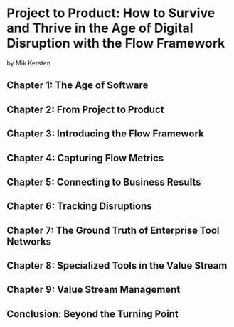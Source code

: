 # Project to Product: How to Survive and Thrive in the Age of Digital Disruption with the Flow Framework

by Mik Kersten

## Chapter 1: The Age of Software

## Chapter 2: From Project to Product

## Chapter 3: Introducing the Flow Framework

## Chapter 4: Capturing Flow Metrics

## Chapter 5: Connecting to Business Results

## Chapter 6: Tracking Disruptions

## Chapter 7: The Ground Truth of Enterprise Tool Networks

## Chapter 8: Specialized Tools in the Value Stream

## Chapter 9: Value Stream Management

## Conclusion: Beyond the Turning Point
